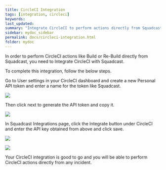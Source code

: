 ```yaml
---
title: CircleCI Integration
tags: [integration, circleci]
keywords: 
last_updated: 
summary: "Integrate CircleCI to perform actions directly from Squadcast"
sidebar: mydoc_sidebar
permalink: docs/circleci-integration.html
folder: mydoc
---
```


In order to perform CircleCI actions like Build or Re-Build directly from Squadcast, you need to Integrate CircleCI with Squadcast.

To complete this integration, follow the below steps.

Go to User settings in your CircleCI dashboard and create a new Personal API token and enter a name for the token like Squadcast.

![](images/circleci_1.png)

Then click next to generate the API token and copy it.

![](images/circleci_2.png)

In Squadcast Integrations page, click the Integrate button under CircleCI and enter the API key obtained from above and click save.

![](images/circleci_3.png)

![](images/circleci_4.png)

Your CircleCI integration is good to go and you will be able to perform CircleCI actions directly from any incident.